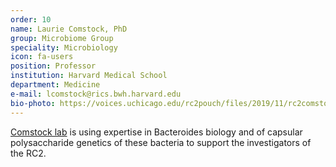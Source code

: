 ```yaml
---
order: 10
name: Laurie Comstock, PhD
group: Microbiome Group
speciality: Microbiology
icon: fa-users
position: Professor
institution: Harvard Medical School
department: Medicine
e-mail: lcomstock@rics.bwh.harvard.edu
bio-photo: https://voices.uchicago.edu/rc2pouch/files/2019/11/rc2comstockkkk-e1573842527655.jpg
---
```


[Comstock lab](http://www.comstocklab.com) is using expertise in Bacteroides biology and of capsular polysaccharide genetics of these bacteria to support the investigators of the RC2.
